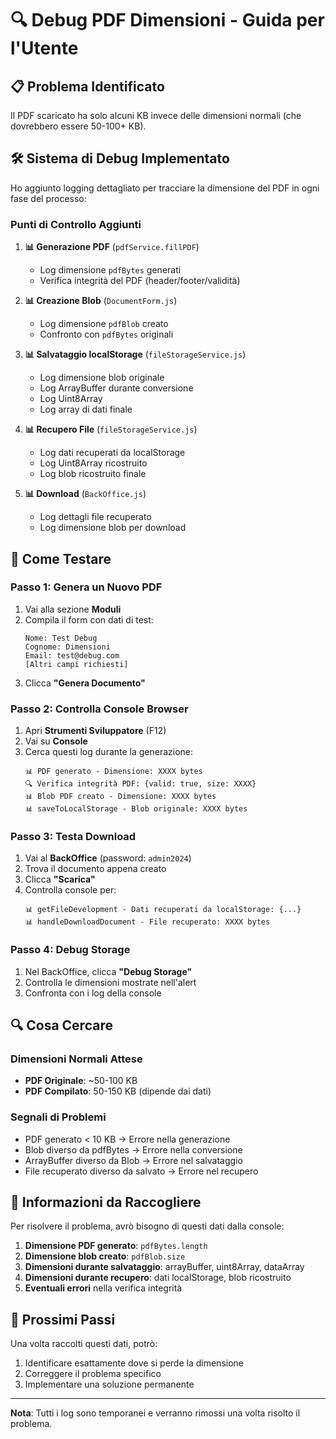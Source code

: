 # 🔍 Debug PDF Dimensioni - Guida per l'Utente

## 📋 Problema Identificato

Il PDF scaricato ha solo alcuni KB invece delle dimensioni normali (che dovrebbero essere 50-100+ KB).

## 🛠️ Sistema di Debug Implementato

Ho aggiunto logging dettagliato per tracciare la dimensione del PDF in ogni fase del processo:

### **Punti di Controllo Aggiunti**

1. **📊 Generazione PDF** (`pdfService.fillPDF`)
   - Log dimensione `pdfBytes` generati
   - Verifica integrità del PDF (header/footer/validità)

2. **📊 Creazione Blob** (`DocumentForm.js`)
   - Log dimensione `pdfBlob` creato
   - Confronto con `pdfBytes` originali

3. **📊 Salvataggio localStorage** (`fileStorageService.js`)
   - Log dimensione blob originale
   - Log ArrayBuffer durante conversione
   - Log Uint8Array
   - Log array di dati finale

4. **📊 Recupero File** (`fileStorageService.js`)
   - Log dati recuperati da localStorage
   - Log Uint8Array ricostruito
   - Log blob ricostruito finale

5. **📊 Download** (`BackOffice.js`)
   - Log dettagli file recuperato
   - Log dimensione blob per download

## 🧪 Come Testare

### **Passo 1: Genera un Nuovo PDF**
1. Vai alla sezione **Moduli**
2. Compila il form con dati di test:
   ```
   Nome: Test Debug
   Cognome: Dimensioni
   Email: test@debug.com
   [Altri campi richiesti]
   ```
3. Clicca **"Genera Documento"**

### **Passo 2: Controlla Console Browser**
1. Apri **Strumenti Sviluppatore** (F12)
2. Vai su **Console**
3. Cerca questi log durante la generazione:
   ```
   📊 PDF generato - Dimensione: XXXX bytes
   🔍 Verifica integrità PDF: {valid: true, size: XXXX}
   📊 Blob PDF creato - Dimensione: XXXX bytes
   📊 saveToLocalStorage - Blob originale: XXXX bytes
   ```

### **Passo 3: Testa Download**
1. Vai al **BackOffice** (password: `admin2024`)
2. Trova il documento appena creato
3. Clicca **"Scarica"**
4. Controlla console per:
   ```
   📊 getFileDevelopment - Dati recuperati da localStorage: {...}
   📊 handleDownloadDocument - File recuperato: XXXX bytes
   ```

### **Passo 4: Debug Storage**
1. Nel BackOffice, clicca **"Debug Storage"**
2. Controlla le dimensioni mostrate nell'alert
3. Confronta con i log della console

## 🔍 Cosa Cercare

### **Dimensioni Normali Attese**
- **PDF Originale**: ~50-100 KB
- **PDF Compilato**: 50-150 KB (dipende dai dati)

### **Segnali di Problemi**
- PDF generato < 10 KB → Errore nella generazione
- Blob diverso da pdfBytes → Errore nella conversione
- ArrayBuffer diverso da Blob → Errore nel salvataggio
- File recuperato diverso da salvato → Errore nel recupero

## 📝 Informazioni da Raccogliere

Per risolvere il problema, avrò bisogno di questi dati dalla console:

1. **Dimensione PDF generato**: `pdfBytes.length`
2. **Dimensione blob creato**: `pdfBlob.size`
3. **Dimensioni durante salvataggio**: arrayBuffer, uint8Array, dataArray
4. **Dimensioni durante recupero**: dati localStorage, blob ricostruito
5. **Eventuali errori** nella verifica integrità

## 🎯 Prossimi Passi

Una volta raccolti questi dati, potrò:
1. Identificare esattamente dove si perde la dimensione
2. Correggere il problema specifico
3. Implementare una soluzione permanente

---
**Nota**: Tutti i log sono temporanei e verranno rimossi una volta risolto il problema.